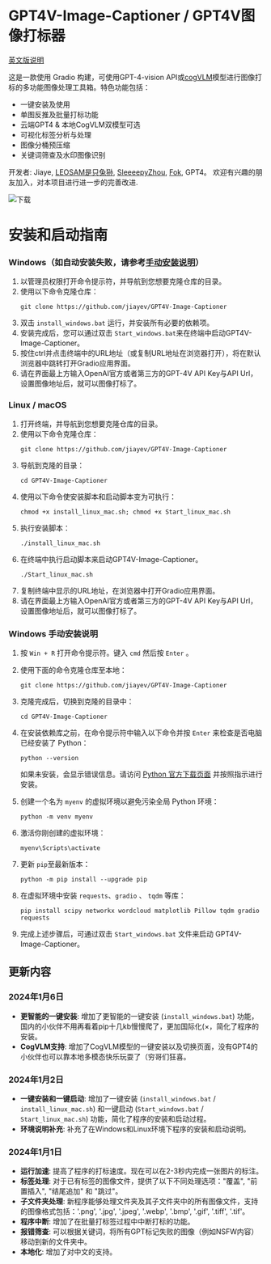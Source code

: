 # GPT4V-Image-Captioner / GPT4V图像打标器

[英文版说明](https://github.com/jiayev/GPT4V-Image-Captioner/blob/main/README.md)


这是一款使用 Gradio 构建，可使用GPT-4-vision API或[cogVLM](https://github.com/THUDM/CogVLM)模型进行图像打标的多功能图像处理工具箱。特色功能包括：

- 一键安装及使用
- 单图反推及批量打标功能
- 云端GPT4 & 本地CogVLM双模型可选
- 可视化标签分析与处理
- 图像分桶预压缩
- 关键词筛查及水印图像识别

开发者: Jiaye, [LEOSAM是只兔狲](https://civitai.com/user/LEOSAM), [SleeeepyZhou](https://space.bilibili.com/360375877), [Fok](https://civitai.com/user/fok3827), GPT4。 欢迎有兴趣的朋友加入，对本项目进行进一步的完善改进.


![下载](https://github.com/jiayev/GPT4V-Image-Captioner/assets/16369810/90612e2b-aac1-4368-84d6-482bb660f5aa)


# 安装和启动指南

### Windows（如自动安装失败，请参考[手动安装说明](#windows-手动安装说明)）

1. 以管理员权限打开命令提示符，并导航到您想要克隆仓库的目录。
2. 使用以下命令克隆仓库：
    ```
    git clone https://github.com/jiayev/GPT4V-Image-Captioner
    ```
3. 双击 `install_windows.bat` 运行，并安装所有必要的依赖项。
4. 安装完成后，您可以通过双击 `Start_windows.bat`来在终端中启动GPT4V-Image-Captioner。
5. 按住ctrl并点击终端中的URL地址（或复制URL地址在浏览器打开），将在默认浏览器中跳转打开Gradio应用界面。
6. 请在界面最上方输入OpenAI官方或者第三方的GPT-4V API Key与API Url，设置图像地址后，就可以图像打标了。


### Linux / macOS

1. 打开终端，并导航到您想要克隆仓库的目录。
2. 使用以下命令克隆仓库：
    ```
    git clone https://github.com/jiayev/GPT4V-Image-Captioner
    ```
3. 导航到克隆的目录：
    ```
    cd GPT4V-Image-Captioner
    ```
4. 使用以下命令使安装脚本和启动脚本变为可执行：
    ```
    chmod +x install_linux_mac.sh; chmod +x Start_linux_mac.sh
    ```
5. 执行安装脚本：
    ```
    ./install_linux_mac.sh
    ```
6. 在终端中执行启动脚本来启动GPT4V-Image-Captioner。
    ```
    ./Start_linux_mac.sh
    ```
7. 复制终端中显示的URL地址，在浏览器中打开Gradio应用界面。
8. 请在界面最上方输入OpenAI官方或者第三方的GPT-4V API Key与API Url，设置图像地址后，就可以图像打标了。


### Windows 手动安装说明

1. 按 `Win + R` 打开命令提示符。键入 `cmd` 然后按 `Enter` 。

2. 使用下面的命令克隆仓库至本地：
    ```
    git clone https://github.com/jiayev/GPT4V-Image-Captioner
    ```

3. 克隆完成后，切换到克隆的目录中：
    ```
    cd GPT4V-Image-Captioner
    ```

4. 在安装依赖库之前，在命令提示符中输入以下命令并按 `Enter` 来检查是否电脑已经安装了 Python：
    ```
    python --version
    ```
   如果未安装，会显示错误信息。请访问 [Python 官方下载页面](https://www.python.org/downloads/) 并按照指示进行安装。

5. 创建一个名为 `myenv` 的虚拟环境以避免污染全局 Python 环境：
    ```
    python -m venv myenv
    ```

6. 激活你刚创建的虚拟环境：
    ```
    myenv\Scripts\activate
    ```

7. 更新 `pip`至最新版本：
    ```
    python -m pip install --upgrade pip
    ```

8. 在虚拟环境中安装 `requests`、`gradio` 、 `tqdm` 等库：
    ```
    pip install scipy networkx wordcloud matplotlib Pillow tqdm gradio requests
    ```

9. 完成上述步骤后，可通过双击 `Start_windows.bat` 文件来启动 GPT4V-Image-Captioner。


## 更新内容

### 2024年1月6日
- **更智能的一键安装**: 增加了更智能的一键安装 (`install_windows.bat`) 功能，国内的小伙伴不用再看着pip十几kb慢慢爬了，更加国际化(×，简化了程序的安装。
- **CogVLM支持**: 增加了CogVLM模型的一键安装以及切换页面，没有GPT4的小伙伴也可以靠本地多模态快乐玩耍了（穷哥们狂喜。

### 2024年1月2日
- **一键安装和一键启动**: 增加了一键安装 (`install_windows.bat` / `install_linux_mac.sh`) 和一键启动 (`Start_windows.bat` / `Start_linux_mac.sh`) 功能，简化了程序的安装和启动过程。
- **环境说明补充**: 补充了在Windows和Linux环境下程序的安装和启动说明。

### 2024年1月1日
- **运行加速**: 提高了程序的打标速度。现在可以在2-3秒内完成一张图片的标注。
- **标签处理**: 对于已有标签的图像文件，提供了以下不同处理选项："覆盖", "前置插入", "结尾追加" 和 "跳过"。
- **子文件夹处理**: 新程序能够处理文件夹及其子文件夹中的所有图像文件，支持的图像格式包括：'.png', '.jpg', '.jpeg', '.webp', '.bmp', '.gif', '.tiff', '.tif'。
- **程序中断**: 增加了在批量打标签过程中中断打标的功能。
- **报错筛查**: 可以根据关键词，将所有GPT标记失败的图像（例如NSFW内容）移动到新的文件夹中。
- **本地化**: 增加了对中文的支持。
